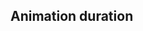 ## Animation duration


<!-- <values.animationDuration> -->
<!-- </values.animationDuration> -->

<!-- <variants.animationDuration> -->
<!-- </variants.animationDuration> -->